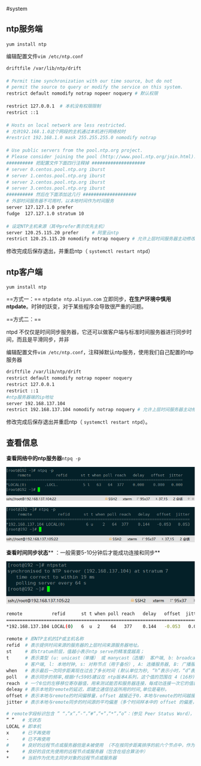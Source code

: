 #system


## ntp服务端
`yum install ntp`

编辑配置文件`vim /etc/ntp.conf`
```bash
driftfile /var/lib/ntp/drift

# Permit time synchronization with our time source, but do not
# permit the source to query or modify the service on this system.
restrict default nomodify notrap nopeer noquery # 默认权限

restrict 127.0.0.1  # 本机没有权限限制
restrict ::1

# Hosts on local network are less restricted.
# 允许192.168.1.0这个网段的主机通过本机进行网络校时
#restrict 192.168.1.0 mask 255.255.255.0 nomodify notrap 

# Use public servers from the pool.ntp.org project.
# Please consider joining the pool (http://www.pool.ntp.org/join.html).
########## 把配置文件下面四行注释掉 ####################
# server 0.centos.pool.ntp.org iburst
# server 1.centos.pool.ntp.org iburst
# server 2.centos.pool.ntp.org iburst
# server 3.centos.pool.ntp.org iburst
########## 然后在下面添加这几行 ####################
# 外部时间服务器不可用时，以本地时间作为时间服务
server 127.127.1.0 prefer  
fudge  127.127.1.0 stratum 10

# 设定NTP主机来源（其中prefer表示优先主机）
server 120.25.115.20 prefer     # 阿里云ntp
restrict 120.25.115.20 nomodify notrap noquery # 允许上层时间服务器主动修改本机时间
```

修改完成后保存退出，并重启ntp（ `systemctl restart ntpd`）

## ntp客户端
`yum install ntp`

==方式一：==
`ntpdate ntp.aliyun.com`
立即同步，**在生产环境中慎用ntpdate**。时钟的跃变，对于某些程序会导致很严重的问题。


==方式二：==

ntpd 不仅仅是时间同步服务器，它还可以做客户端与标准时间服务器进行同步时间，而且是平滑同步，并非

编辑配置文件`vim /etc/ntp.conf`，注释掉默认ntp服务，使用我们自己配置的ntp服务器

```bash
driftfile /var/lib/ntp/drift
restrict default nomodify notrap nopeer noquery
restrict 127.0.0.1 
restrict ::1
#ntp服务器端的ip地址
server 192.168.137.104
restrict 192.168.137.104 nomodify notrap noquery # 允许上层时间服务器主动修改本机时间

```

修改完成后保存退出并重启ntp（ `systemctl restart ntpd`）。


## 查看信息

**查看网络中的ntp服务器**`ntpq -p`

![](assets/ntp/image-20221127215127840.png)

![](assets/ntp/image-20221127215133514.png)



**查看时间同步状态**\*\* ：一般需要5-10分钟后才能成功连接和同步\*\*​

![](assets/ntp/image-20221127215138591.png)

```bash
remote           refid      st t when poll reach   delay   offset  jitter
==============================================================================
*192.168.137.104 LOCAL(0)   6  u  2    64   377    0.144   -0.053   0.053

remote # 即NTP主机的IP或主机名称
refid  # 表示提供时间来源的服务器的上层时间来源服务器地址。
st     # 即stratum阶层，值越小表示ntp serve的精准度越高；
t      # 表示类型 (u: unicast（单播） 或 manycast（选播） 客户端, b: broadcast（广播） 或 multicast（多播） 
       # 客户端, l: 本地时钟, s: 对称节点（用于备份）, A: 选播服务器, B: 广播服务器, M: 多播服务器。
when   # 表示最后一次同步距离现在过去了多长时间 (默认单位为秒, “h”表示小时，“d”表示天)。
poll   # 表示同步的频率,根据rfc5905建议在 ntp版本4系列，这个值的范围在 4 (16秒) 至 17 (36小时) 之间（即2的指数次秒）。
reach  # 一个8位的左移移位寄存器值，用来测试能否和服务器连接，每成功连接一次它的值就会增加，以 8 进制显示。
deleay # 表示本地到remote的延迟，即建立通信往返所用的时间,单位是毫秒。
offset # 表示本地与remote的时间偏移量，offset 越接近于0，本地与remote的时间越接近，单位为毫秒。
jitter # 表示本地与remote同步的时间源的平均偏差（多个时间样本中的 offset 的偏差，单位是毫秒），这个数值的绝对值越小，主机的时间就越精确。

```

```bash
# remote字段标识包含 ” “，”x”，”-“，”#”，”+”，”*”，”o”：（参见 Peer Status Word），
” ”   # 无状态
LOCAL # 即本机
x     # 已不再使用
-     # 已不再使用
#     # 良好的远程节点或服务器但是未被使用 （不在按同步距离排序的前六个节点中，作为备用节点使用）
+     # 良好的且优先使用的远程节点或服务器（包含在组合算法中）
*     # 当前作为优先主同步对象的远程节点或服务器

```

